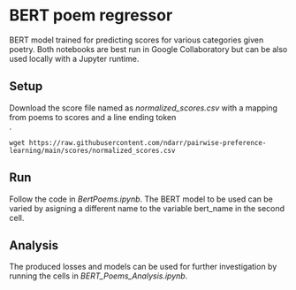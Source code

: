 # BERT poem regressor
BERT model trained for predicting scores for various categories given poetry. Both notebooks are best run in Google Collaboratory but can be also used locally with a Jupyter runtime.


## Setup
Download the score file named as *normalized_scores.csv* with a mapping from poems to scores and a line ending token *<br>*.
```shell
wget https://raw.githubusercontent.com/ndarr/pairwise-preference-learning/main/scores/normalized_scores.csv
```

## Run
Follow the code in *BertPoems.ipynb*. The BERT model to be used can be varied by asigning a different name to the variable bert_name in the second cell.

## Analysis
The produced losses and models can be used for further investigation by running the cells in *BERT_Poems_Analysis.ipynb*.
